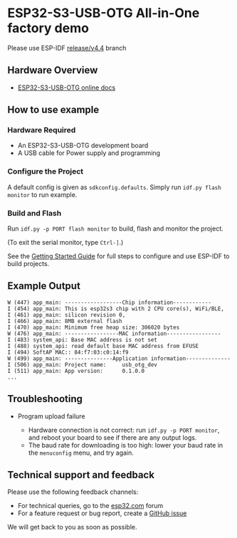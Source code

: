 
# ESP32-S3-USB-OTG All-in-One factory demo

Please use ESP-IDF [release/v4.4](https://github.com/espressif/esp-idf/tree/release/v4.4) branch

## Hardware Overview

* [ESP32-S3-USB-OTG online docs](https://docs.espressif.com/projects/espressif-esp-dev-kits/en/latest/esp32s3/esp32-s3-usb-otg/index.html)

## How to use example

### Hardware Required

* An ESP32-S3-USB-OTG development board
* A USB cable for Power supply and programming

### Configure the Project

A default config is given as `sdkconfig.defaults`. Simply run `idf.py flash monitor` to run example.

### Build and Flash

Run `idf.py -p PORT flash monitor` to build, flash and monitor the project.

(To exit the serial monitor, type ``Ctrl-]``.)

See the [Getting Started Guide](https://docs.espressif.com/projects/esp-idf/en/latest/get-started/index.html) for full steps to configure and use ESP-IDF to build projects.

## Example Output

```
W (447) app_main: ------------------Chip information------------
I (454) app_main: This is esp32s3 chip with 2 CPU core(s), WiFi/BLE, 
I (461) app_main: silicon revision 0, 
I (466) app_main: 8MB external flash
I (470) app_main: Minimum free heap size: 306020 bytes
W (476) app_main: -----------------MAC information-----------------
I (483) system_api: Base MAC address is not set
I (488) system_api: read default base MAC address from EFUSE
I (494) SoftAP MAC:: 84:f7:03:c0:14:f9
W (499) app_main: ---------------Application information--------------
I (506) app_main: Project name:     usb_otg_dev
I (511) app_main: App version:      0.1.0.0
...

```

## Troubleshooting

* Program upload failure

    * Hardware connection is not correct: run `idf.py -p PORT monitor`, and reboot your board to see if there are any output logs.
    * The baud rate for downloading is too high: lower your baud rate in the `menuconfig` menu, and try again.

## Technical support and feedback

Please use the following feedback channels:

* For technical queries, go to the [esp32.com](https://esp32.com/) forum
* For a feature request or bug report, create a [GitHub issue](https://github.com/espressif/esp-dev-kits/issues)

We will get back to you as soon as possible.